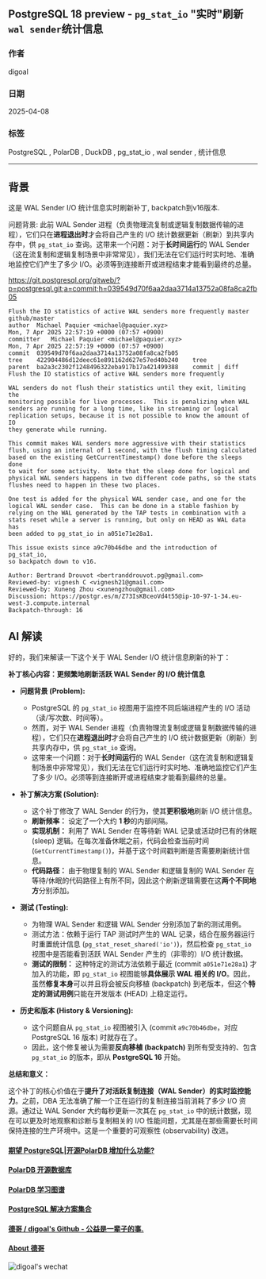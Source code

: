 ## PostgreSQL 18 preview - `pg_stat_io` "实时"刷新`wal sender`统计信息  
  
### 作者  
digoal  
  
### 日期  
2025-04-08  
  
### 标签  
PostgreSQL , PolarDB , DuckDB , pg_stat_io , wal sender , 统计信息  
  
----  
  
## 背景  
这是 WAL Sender I/O 统计信息实时刷新补丁, backpatch到v16版本.     
  
问题背景: 此前 WAL Sender 进程（负责物理流复制或逻辑复制数据传输的进程），它们只在**进程退出时**才会将自己产生的 I/O 统计数据更新（刷新）到共享内存中，供 `pg_stat_io` 查询。这带来一个问题：对于**长时间运行**的 WAL Sender（这在流复制和逻辑复制场景中非常常见），我们无法在它们运行时实时地、准确地监控它们产生了多少 I/O。必须等到连接断开或进程结束才能看到最终的总量。  
     
https://git.postgresql.org/gitweb/?p=postgresql.git;a=commit;h=039549d70f6aa2daa3714a13752a08fa8ca2fb05  
```  
Flush the IO statistics of active WAL senders more frequently master github/master  
author	Michael Paquier <michael@paquier.xyz>	  
Mon, 7 Apr 2025 22:57:19 +0000 (07:57 +0900)  
committer	Michael Paquier <michael@paquier.xyz>	  
Mon, 7 Apr 2025 22:57:19 +0000 (07:57 +0900)  
commit	039549d70f6aa2daa3714a13752a08fa8ca2fb05  
tree	422904486d12deec61e891162d627e57ed40b240	tree  
parent	ba2a3c2302f1248496322eba917b17a421499388	commit | diff  
Flush the IO statistics of active WAL senders more frequently  
  
WAL senders do not flush their statistics until they exit, limiting the  
monitoring possible for live processes.  This is penalizing when WAL  
senders are running for a long time, like in streaming or logical  
replication setups, because it is not possible to know the amount of IO  
they generate while running.  
  
This commit makes WAL senders more aggressive with their statistics  
flush, using an internal of 1 second, with the flush timing calculated  
based on the existing GetCurrentTimestamp() done before the sleeps done  
to wait for some activity.  Note that the sleep done for logical and  
physical WAL senders happens in two different code paths, so the stats  
flushes need to happen in these two places.  
  
One test is added for the physical WAL sender case, and one for the  
logical WAL sender case.  This can be done in a stable fashion by  
relying on the WAL generated by the TAP tests in combination with a  
stats reset while a server is running, but only on HEAD as WAL data has  
been added to pg_stat_io in a051e71e28a1.  
  
This issue exists since a9c70b46dbe and the introduction of pg_stat_io,  
so backpatch down to v16.  
  
Author: Bertrand Drouvot <bertranddrouvot.pg@gmail.com>  
Reviewed-by: vignesh C <vignesh21@gmail.com>  
Reviewed-by: Xuneng Zhou <xunengzhou@gmail.com>  
Discussion: https://postgr.es/m/Z73IsKBceoVd4t55@ip-10-97-1-34.eu-west-3.compute.internal  
Backpatch-through: 16  
```  
  
## AI 解读  
好的，我们来解读一下这个关于 WAL Sender I/O 统计信息刷新的补丁：  
  
**补丁核心内容：更频繁地刷新活跃 WAL Sender 的 I/O 统计信息**  
  
*   **问题背景 (Problem):**  
    *   PostgreSQL 的 `pg_stat_io` 视图用于监控不同后端进程产生的 I/O 活动（读/写次数、时间等）。  
    *   然而，对于 WAL Sender 进程（负责物理流复制或逻辑复制数据传输的进程），它们只在**进程退出时**才会将自己产生的 I/O 统计数据更新（刷新）到共享内存中，供 `pg_stat_io` 查询。  
    *   这带来一个问题：对于**长时间运行**的 WAL Sender（这在流复制和逻辑复制场景中非常常见），我们无法在它们运行时实时地、准确地监控它们产生了多少 I/O。必须等到连接断开或进程结束才能看到最终的总量。  
  
*   **补丁解决方案 (Solution):**  
    *   这个补丁修改了 WAL Sender 的行为，使其**更积极地**刷新 I/O 统计信息。  
    *   **刷新频率：** 设定了一个大约 **1 秒**的内部间隔。  
    *   **实现机制：** 利用了 WAL Sender 在等待新 WAL 记录或活动时已有的休眠 (sleep) 逻辑。在每次准备休眠之前，代码会检查当前时间 (`GetCurrentTimestamp()`)，并基于这个时间戳判断是否需要刷新统计信息。  
    *   **代码路径：** 由于物理复制的 WAL Sender 和逻辑复制的 WAL Sender 在等待/休眠的代码路径上有所不同，因此这个刷新逻辑需要在这**两个不同地方**分别添加。  
  
*   **测试 (Testing):**  
    *   为物理 WAL Sender 和逻辑 WAL Sender 分别添加了新的测试用例。  
    *   测试方法：依赖于运行 TAP 测试时产生的 WAL 记录，结合在服务器运行时重置统计信息 (`pg_stat_reset_shared('io')`)，然后检查 `pg_stat_io` 视图中是否能看到活跃 WAL Sender 产生的（非零的）I/O 统计数据。  
    *   **测试的限制：** 这种特定的测试方法依赖于最近 (commit `a051e71e28a1`) 才加入的功能，即 `pg_stat_io` 视图能够**具体展示 WAL 相关的 I/O**。因此，虽然**修复本身**可以并且将会被反向移植 (backpatch) 到老版本，但这个**特定的测试用例**只能在开发版本 (HEAD) 上稳定运行。  
  
*   **历史和版本 (History & Versioning):**  
    *   这个问题自从 `pg_stat_io` 视图被引入 (commit `a9c70b46dbe`，对应 PostgreSQL 16 版本) 时就存在了。  
    *   因此，这个修复被认为需要**反向移植 (backpatch)** 到所有受支持的、包含 `pg_stat_io` 的版本，即从 **PostgreSQL 16** 开始。  
  
**总结和意义：**  
  
这个补丁的核心价值在于**提升了对活跃复制连接（WAL Sender）的实时监控能力**。之前，DBA 无法准确了解一个正在运行的复制连接当前消耗了多少 I/O 资源。通过让 WAL Sender 大约每秒更新一次其在 `pg_stat_io` 中的统计数据，现在可以更及时地观察和诊断与复制相关的 I/O 性能问题，尤其是在那些需要长时间保持连接的生产环境中。这是一个重要的可观察性 (observability) 改进。  
  
  
#### [期望 PostgreSQL|开源PolarDB 增加什么功能?](https://github.com/digoal/blog/issues/76 "269ac3d1c492e938c0191101c7238216")
  
  
#### [PolarDB 开源数据库](https://openpolardb.com/home "57258f76c37864c6e6d23383d05714ea")
  
  
#### [PolarDB 学习图谱](https://www.aliyun.com/database/openpolardb/activity "8642f60e04ed0c814bf9cb9677976bd4")
  
  
#### [PostgreSQL 解决方案集合](../201706/20170601_02.md "40cff096e9ed7122c512b35d8561d9c8")
  
  
#### [德哥 / digoal's Github - 公益是一辈子的事.](https://github.com/digoal/blog/blob/master/README.md "22709685feb7cab07d30f30387f0a9ae")
  
  
#### [About 德哥](https://github.com/digoal/blog/blob/master/me/readme.md "a37735981e7704886ffd590565582dd0")
  
  
![digoal's wechat](../pic/digoal_weixin.jpg "f7ad92eeba24523fd47a6e1a0e691b59")
  

